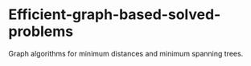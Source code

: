 # Efficient-graph-based-solved-problems
Graph algorithms for minimum distances and minimum spanning trees.
